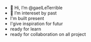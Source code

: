 - 👋 Hi, I’m @gaelLeTerrible
- 🌱 I’m intereset by past
- I'm built present
- I'give inspiration for futur
- ready for learn
- ready for collaboration on all project

<!---
gaelLeTerrible/gaelLeTerrible is a ✨ special ✨ repository because its `README.md` (this file) appears on your GitHub profile.
You can click the Preview link to take a look at your changes.
--->
